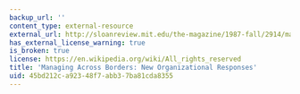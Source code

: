 ```yaml
---
backup_url: ''
content_type: external-resource
external_url: http://sloanreview.mit.edu/the-magazine/1987-fall/2914/managing-across-borders-new-organizational-responses/
has_external_license_warning: true
is_broken: true
license: https://en.wikipedia.org/wiki/All_rights_reserved
title: 'Managing Across Borders: New Organizational Responses'
uid: 45bd212c-a923-48f7-abb3-7ba81cda8355
---
```

